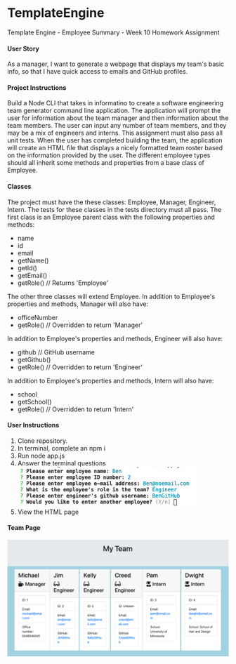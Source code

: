 # TemplateEngine

Template Engine - Employee Summary - Week 10 Homework Assignment 

<h4>User Story</h4>
As a manager, I want to generate a webpage that displays my team's basic info, so that I have quick access to emails and GitHub profiles.

<h4>Project Instructions</h4>
Build a Node CLI that takes in informatino to create a software engineering team generator command line application. The application will prompt the user for information about the team manager and then information about the team members. The user can input any number of team members, and they may be a mix of engineers and interns. This assignment must also pass all unit tests. When the user has completed building the team, the application will create an HTML file that displays a nicely formatted team roster based on the information provided by the user. The different employee types should all inherit some methods and properties from a base class of Employee.


<h4>Classes</h4>
The project must have the these classes: Employee, Manager, Engineer,
Intern. The tests for these classes in the tests directory must all pass.
The first class is an Employee parent class with the following properties and
methods:

<ul>
<li>name</li>
<li>id</li>
<li>email</li>
<li>getName()</li>
<li>getId()</li>
<li>getEmail()</li>
<li>getRole() // Returns 'Employee'</li>
</ul>

The other three classes will extend Employee. In addition to Employee's properties and methods, Manager will also have:

<ul>
<li>officeNumber</li>
<li>getRole() // Overridden to return 'Manager'</li>
</ul>

In addition to Employee's properties and methods, Engineer will also have:

<ul>
<li>github  // GitHub username</li>
<li>getGithub()</li>
<li>getRole() // Overridden to return 'Engineer'</li>
</ul>

In addition to Employee's properties and methods, Intern will also have:

<ul>
<li>school</li>
<li>getSchool()</li>
<li>getRole() // Overridden to return 'Intern'</li>
</ul>

<h4>User Instructions</h4>
<ol>
<li>Clone repository.</li>
<li>In terminal, complete an npm i</li>
<li>Run node app.js</li>
<li>Answer the terminal questions</li>
<img src="Assets/templateEngineConsole.png" alt="Terminal Screenshot">
<li>View the HTML page</li>
</ol>

<h4>Team Page</h4>
<img src="Assets/teamScreenShot.png" alt="Final Page Screenshot">